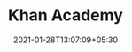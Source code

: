 ---
title: "Khan Academy"
date: 2021-01-28T13:07:09+05:30
description: "칸 아카데미는 어디서나 누구에게나 세계적 수준의 무료 교육을 제공한다는 사명을 가진 비영리 단체입니다. 수학, 예술, 컴퓨터 프로그래밍, 경제, 물리학, 화학, 생물학, 의학, 금융, 역사 등에 대해 무료로 배우십시오."
weight: 5
link: https://www.khanacademy.org/
repo: https://www.khanacademy.org/
pinned: false
thumb: learn/khanacademy.jpg
---